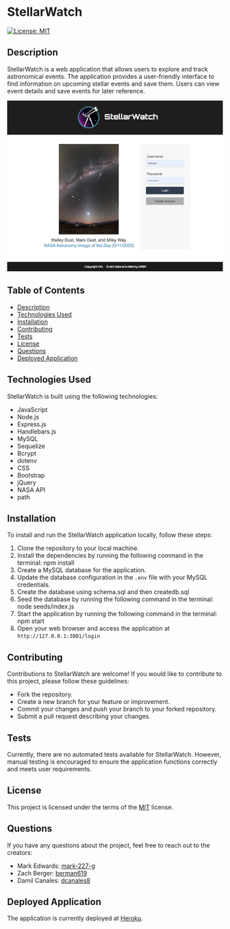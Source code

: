 # StellarWatch

[![License: MIT](https://img.shields.io/badge/License-MIT-yellow.svg)](https://opensource.org/licenses/MIT)

## Description
StellarWatch is a web application that allows users to explore and track astronomical events. The application provides a user-friendly interface to find information on upcoming stellar events and save them. Users can view event details and save events for later reference.

![StellarWatch Screenshot](/public/images/screenshot.png)

## Table of Contents
- [Description](#description)
- [Technologies Used](#technologies-used)
- [Installation](#installation)
- [Contributing](#contributing)
- [Tests](#tests)
- [License](#license)
- [Questions](#questions)
- [Deployed Application](#deployed-application)

## Technologies Used
StellarWatch is built using the following technologies:
- JavaScript
- Node.js
- Express.js
- Handlebars.js
- MySQL
- Sequelize
- Bcrypt
- dotenv
- CSS
- Bootstrap
- jQuery
- NASA API
- path

## Installation
To install and run the StellarWatch application locally, follow these steps:
1. Clone the repository to your local machine.
2. Install the dependencies by running the following command in the terminal: npm install
3. Create a MySQL database for the application.
4. Update the database configuration in the `.env` file with your MySQL credentials.
5. Create the database using schema.sql and then createdb.sql
6. Seed the database by running the following command in the terminal: node seeds/index.js
7. Start the application by running the following command in the terminal: npm start
8. Open your web browser and access the application at `http://127.0.0.1:3001/login`

## Contributing
Contributions to StellarWatch are welcome! If you would like to contribute to this project, please follow these guidelines:
- Fork the repository.
- Create a new branch for your feature or improvement.
- Commit your changes and push your branch to your forked repository.
- Submit a pull request describing your changes.

## Tests
Currently, there are no automated tests available for StellarWatch. However, manual testing is encouraged to ensure the application functions correctly and meets user requirements.

## License
This project is licensed under the terms of the [MIT](https://opensource.org/licenses/MIT) license.

## Questions
If you have any questions about the project, feel free to reach out to the creators:
- Mark Edwards: [mark-227-g](https://github.com/mark-227-g)
- Zach Berger: [berman619](https://github.com/berman619)
- Damil Canales: [dcanales8](https://github.com/dcanales8)

## Deployed Application
The application is currently deployed at [Heroku](placeholder.com).